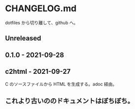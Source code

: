 # CHANGELOG.md

dotfiles から切り離して、github へ。

## Unreleased

## 0.1.0 - 2021-09-28

## c2html - 2021-09-27
C のソースファイルから HTML を生成する。adoc 経由。

## これより古いののドキュメントはぼちぼち。




